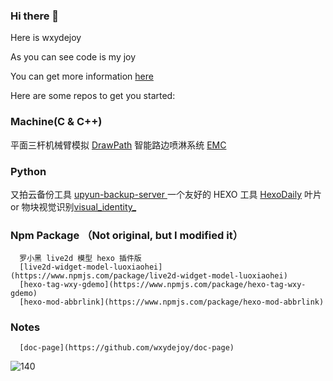 ### Hi there 👋

Here is wxydejoy

As you can see code is my joy

You can get more information  [here](https://c.undf.top)

Here are some repos to get you started:

### Machine(C & C++)
   平面三杆机械臂模拟 [DrawPath](https://github.com/wxydejoy/DrawPath)
   智能路边喷淋系统 [EMC](https://github.com/wxydejoy/EMC)

### Python
   又拍云备份工具 [upyun-backup-server ](https://github.com/wxydejoy/upyun-backup-server) 
   一个友好的 HEXO 工具 [HexoDaily](https://github.com/wxydejoy/HexoDaily)
   叶片 or 物块视觉识别[visual_identity_](https://github.com/wxydejoy/visual_identity_)

### Npm Package （Not original, but I modified it）

      罗小黑 live2d 模型 hexo 插件版
      [live2d-widget-model-luoxiaohei](https://www.npmjs.com/package/live2d-widget-model-luoxiaohei)
      [hexo-tag-wxy-gdemo](https://www.npmjs.com/package/hexo-tag-wxy-gdemo)
      [hexo-mod-abbrlink](https://www.npmjs.com/package/hexo-mod-abbrlink)

### Notes
      [doc-page](https://github.com/wxydejoy/doc-page)
 
![140](https://user-images.githubusercontent.com/81625961/147847145-e01a6c89-a917-4495-96d0-c94f0aadcc3b.gif)

